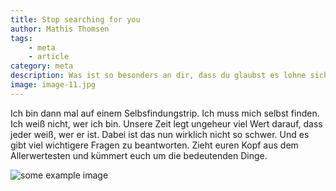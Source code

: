 ```yaml
---
title: Stop searching for you
author: Mathis Thomsen
tags:
    - meta
    - article
category: meta
description: Was ist so besonders an dir, dass du glaubst es lohne sich gefunden zu werden?
image: image-11.jpg
---
```

Ich bin dann mal auf einem Selbsfindungstrip. Ich muss mich selbst finden. Ich weiß nicht, wer ich bin. Unsere Zeit legt ungeheur viel Wert darauf, dass jeder weiß, wer er ist. Dabei ist das nun wirklich nicht so schwer. Und es gibt viel wichtigere Fragen zu beantworten. Zieht euren Kopf aus dem Allerwertesten und kümmert euch um die bedeutenden Dinge.

![some example image](https://unsplash.it/800/300 "Logo Title Text 1")